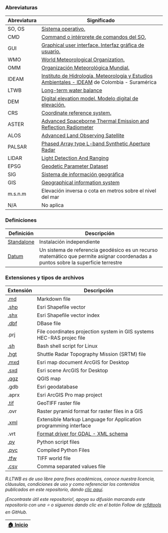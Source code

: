 ### Abreviaturas

| Abreviatura | Significado                                                                                                                                                          |
|-------------|----------------------------------------------------------------------------------------------------------------------------------------------------------------------|
| SO, OS      | [Sistema operativo.](https://en.wikipedia.org/wiki/Operating_system)                                                                                                 |
| CMD         | [Command o intérprete de comandos del SO.](https://en.wikipedia.org/wiki/Cmd.exe)                                                                                    |
| GUI         | [Graphical user interface. Interfaz gráfica de usuario.](https://en.wikipedia.org/wiki/Graphical_user_interface)                                                     |
| WMO         | [World Meteorological Organization.](https://public.wmo.int/en)                                                                                                      |
| OMM         | [Organización Meteorológica Mundial.](https://public.wmo.int/es)                                                                                                     |
| IDEAM       | [Instituto de Hidrología, Meteorología y Estudios Ambientales - IDEAM](http://www.ideam.gov.co/) de Colombia - Suramérica                                            |
| LTWB        | [Long-term water balance](https://github.com/rcfdtools/R.LTWB)                                                                                                       |
| DEM         | [Digital elevation model. Modelo digital de elevación.](https://pro.arcgis.com/en/pro-app/2.8/tool-reference/spatial-analyst/exploring-digital-elevation-models.htm) |
| CRS         | [Coordinate reference system.](https://docs.qgis.org/3.22/en/docs/gentle_gis_introduction/coordinate_reference_systems.html)                                         |
| ASTER       | [Advanced Spaceborne Thermal Emission and Reflection Radiometer ](https://asterweb.jpl.nasa.gov/gdem.asp)                                                            |
| ALOS        | [Advanced Land Observing Satellite](https://asf.alaska.edu/data-sets/sar-data-sets/alos-palsar/)                                                                     |
| PALSAR      | [Phased Array type L-band Synthetic Aperture Radar ](https://asf.alaska.edu/data-sets/sar-data-sets/alos-palsar/)                                                    |
| LIDAR       | [Light Detection And Ranging](https://en.wikipedia.org/wiki/Lidar)                                                                                                   |
| EPSG        | [Geodetic Parameter Dataset](https://en.wikipedia.org/wiki/EPSG_Geodetic_Parameter_Dataset)                                                                          |
| SIG         | [Sistema de información geográfica](https://www.esri.com/es-es/what-is-gis/overview)                                                                                 |
| GIS         | [Geographical information system](https://www.esri.com/en-us/what-is-gis/overview)                                                                                   |
| m.s.n.m     | Elevación inversa o cota en metros sobre el nivel del mar                                                                                                            |
| N/A         | No aplica                                                                                                                                                            |


### Definiciones

| Definición                                                       | Descripción                                                                                                                        |
|------------------------------------------------------------------|------------------------------------------------------------------------------------------------------------------------------------|
| [Standalone](https://en.wikipedia.org/wiki/Standalone_software)  | Instalación independiente                                                                                                          |
| [Datum](https://en.wikipedia.org/wiki/Geodetic_datum)            | Un sistema de referencia geodésico es un recurso matemático que permite asignar coordenadas a puntos sobre la superficie terrestre |


### Extensiones y tipos de archivos

| Extensión                                  | Descripción                                                                      |
|--------------------------------------------|----------------------------------------------------------------------------------|
| [.md](https://fileinfo.com/extension/md)   | Markdown file                                                                    |
| [.shp](https://fileinfo.com/extension/shp) | Esri Shapefile vector                                                            |
| [.shx](https://fileinfo.com/extension/shx) | Esri Shapefile vector index                                                      |
| [.dbf](https://fileinfo.com/extension/dbf) | DBase file                                                                       |
| .prj                                       | File coordinates projection system in GIS systems<br>HEC-RAS projec file         |
| [.sh](https://fileinfo.com/extension/sh)   | Bash shell script for Linux                                                      |
| [.hgt](https://fileinfo.com/extension/hgt) | Shuttle Radar Topography Mission (SRTM) file                                     |
| [.mxd](https://fileinfo.com/extension/mxd) | Esri map document ArcGIS for Desktop                                             |
| [.sxd](https://fileinfo.com/extension/sxd) | Esri scene ArcGIS for Desktop                                                    |
| [.qgz](https://fileinfo.com/extension/qgz) | QGIS map                                                                         |
| .gdb                                       | Esri geodatabase                                                                 |
| .aprx                                      | Esri ArcGIS Pro map project                                                      |
| [.tif](https://fileinfo.com/extension/tif) | GeoTIFF raster file                                                              |
| .ovr                                       | Raster pyramid format for raster files in a GIS                                  |
| [.xml](https://fileinfo.com/extension/xml) | Extensible Markup Language for Application programming interface                 |
| .vrt                                       | [Format driver for GDAL -  XML schema](https://gdal.org/drivers/raster/vrt.html) |
| [.py](https://fileinfo.com/extension/py)   | Python script files                                                             |
| [.pyc](https://fileinfo.com/extension/pyc) | Compiled Python Files                                                            |
| [.tfw](https://fileinfo.com/extension/tfw) | TIFF world file                                                                  |
| [.csv](https://fileinfo.com/extension/csv) | Comma separated values file                                                      |


_R.LTWB es de uso libre para fines académicos, conoce nuestra licencia, cláusulas, condiciones de uso y como referenciar los contenidos publicados en este repositorio, dando [clic aquí](https://github.com/rcfdtools/R.LTWB/wiki/License)._

_¡Encontraste útil este repositorio!, apoya su difusión marcando este repositorio con una ⭐ o síguenos dando clic en el botón Follow de [rcfdtools](https://github.com/rcfdtools) en GitHub._

| [:house: Inicio](Readme.md) |
|-----------------------------|